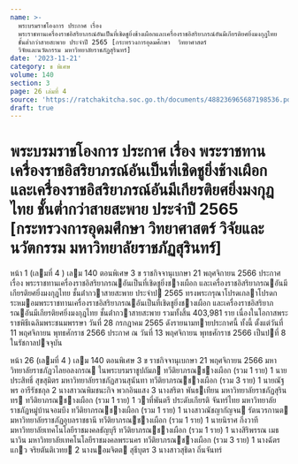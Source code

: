 ```yaml
---
name: >-
  พระบรมราชโองการ ประกาศ เรื่อง
  พระราชทานเครื่องราชอิสริยาภรณ์อันเป็นที่เชิดชูยิ่งช้างเผือกและเครื่องราชอิสริยาภรณ์อันมีเกียรติยศยิ่งมงกุฎไทย
  ชั้นต่ำกว่าสายสะพาย ประจำปี 2565 [กระทรวงการอุดมศึกษา  วิทยาศาสตร์ 
  วิจัยและนวัตกรรม มหาวิทยาลัยราชภัฏสุรินทร์]
date: '2023-11-21'
category: ข พิเศษ
volume: 140
section: 3
page: 26 เล่มที่ 4
source: 'https://ratchakitcha.soc.go.th/documents/488236965687198536.pdf'
draft: true
---
```


# พระบรมราชโองการ ประกาศ เรื่อง พระราชทานเครื่องราชอิสริยาภรณ์อันเป็นที่เชิดชูยิ่งช้างเผือกและเครื่องราชอิสริยาภรณ์อันมีเกียรติยศยิ่งมงกุฎไทย ชั้นต่ำกว่าสายสะพาย ประจำปี 2565 [กระทรวงการอุดมศึกษา  วิทยาศาสตร์  วิจัยและนวัตกรรม มหาวิทยาลัยราชภัฏสุรินทร์]

หน้า 1 (เลมที่ 4 ) เลม 140 ตอนพิเศษ 3 ข ราชกิจจานุเบกษา 21 พฤศจิกายน 2566 ประกาศ เรื่อง พระราชทานเครื่องราชอิสริยาภรณอันเป็นที่เชิดชูยิ่งชางเผือก และเครื่องราชอิสริยาภรณอันมีเกียรติยศยิ่งมงกุฎไทย ชั้นต่ํากวาสายสะพาย ประจําป 2565 ทรงพระกรุณาโปรดเกลาโปรดกระหมอมพระราชทานเครื่องราชอิสริยาภรณอันเป็นที่เชิดชูยิ่งชางเผือก และเครื่องราชอิสริยาภรณอันมีเกียรติยศยิ่งมงกุฎไทย ชั้นต่ํากวาสายสะพาย รวมทั้งสิ้น 403,981 ราย เนื่องในโอกาสพระราชพิธีเฉลิมพระชนมพรรษา วันที่ 28 กรกฎาคม 2565 ดังรายนามทายประกาศนี้ ทั้งนี้ ตั้งแต่วันที่ 11 พฤศจิกายน พุทธศักราช 2566 ประกาศ ณ วันที่ 13 พฤศจิกายน พุทธศักราช 2566 เป็นปที่ 8 ในรัชกาลปจจุบัน

หน้า 26 (เลมที่ 4 ) เลม 140 ตอนพิเศษ 3 ข ราชกิจจานุเบกษา 21 พฤศจิกายน 2566 มหาวิทยาลัยราชภัฏวไลยอลงกรณ ในพระบรมราชูปถัมภ ทวีติยาภรณชางเผือก (รวม 1 ราย) 1 นายประสิทธิ์ สุขสุมิตร มหาวิทยาลัยราชภัฏสวนสุนันทา ทวีติยาภรณชางเผือก (รวม 3 ราย) 1 นายณัฐพร อารีรัชชกุล 2 นางสาวณพิมชนะกิจ พวกอินแสง 3 นางสริตา พันธเทียน มหาวิทยาลัยราชภัฏสุรินทร ทวีติยาภรณชางเผือก (รวม 1 ราย) 1 วาที่พันตรี ประดับเกียรติ จันทร์ไทย มหาวิทยาลัยราชภัฏหมู่บ้านจอมบึง ทวีติยาภรณชางเผือก (รวม 1 ราย) 1 นางสาวณัชญากัญจน รัตนวรกานต มหาวิทยาลัยราชภัฏอุบลราชธานี ทวีติยาภรณชางเผือก (รวม 1 ราย) 1 นายนิราศ กิ่งวาที มหาวิทยาลัยเทคโนโลยีราชมงคลธัญบุรี ทวีติยาภรณชางเผือก (รวม 1 ราย) 1 นางสิริพรรณ เมธนาวิน มหาวิทยาลัยเทคโนโลยีราชมงคลพระนคร ทวีติยาภรณชางเผือก (รวม 3 ราย) 1 นางฉัตรแกว จริยตันติเวทย 2 นางนอมจิตต สุธีบุตร 3 นางสาวสุธิดา ถิ่นจันทร์
